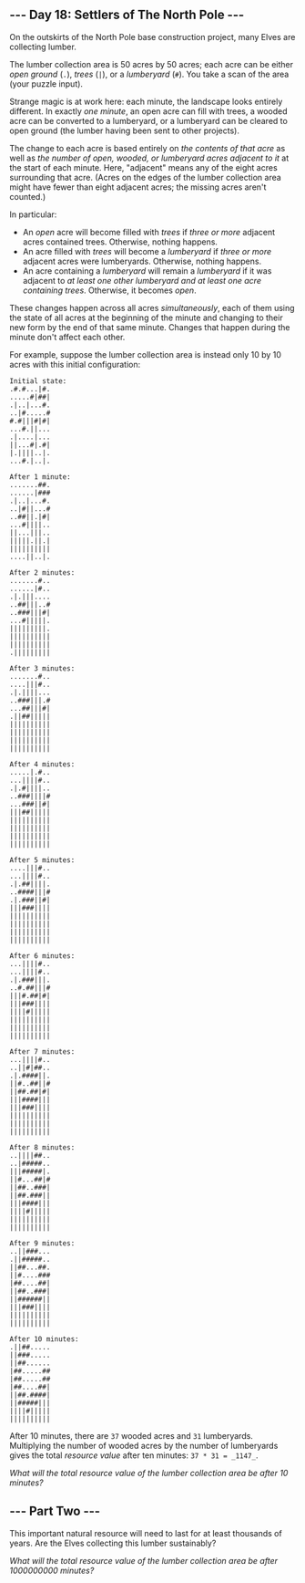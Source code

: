 ## --- Day 18: Settlers of The North Pole ---

On the outskirts of the North Pole base construction project, many Elves are collecting <span title="Trade wood for sheep?">lumber</span>.

The lumber collection area is 50 acres by 50 acres; each acre can be either _open ground_ (`.`), _trees_ (`|`), or a _lumberyard_ (`#`). You take a scan of the area (your puzzle input).

Strange magic is at work here: each minute, the landscape looks entirely different. In exactly _one minute_, an open acre can fill with trees, a wooded acre can be converted to a lumberyard, or a lumberyard can be cleared to open ground (the lumber having been sent to other projects).

The change to each acre is based entirely on _the contents of that acre_ as well as _the number of open, wooded, or lumberyard acres adjacent to it_ at the start of each minute. Here, "adjacent" means any of the eight acres surrounding that acre. (Acres on the edges of the lumber collection area might have fewer than eight adjacent acres; the missing acres aren't counted.)

In particular:

*   An _open_ acre will become filled with _trees_ if _three or more_ adjacent acres contained trees. Otherwise, nothing happens.
*   An acre filled with _trees_ will become a _lumberyard_ if _three or more_ adjacent acres were lumberyards. Otherwise, nothing happens.
*   An acre containing a _lumberyard_ will remain a _lumberyard_ if it was adjacent to _at least one other lumberyard and at least one acre containing trees_. Otherwise, it becomes _open_.

These changes happen across all acres _simultaneously_, each of them using the state of all acres at the beginning of the minute and changing to their new form by the end of that same minute. Changes that happen during the minute don't affect each other.

For example, suppose the lumber collection area is instead only 10 by 10 acres with this initial configuration:

    Initial state:
    .#.#...|#.
    .....#|##|
    .|..|...#.
    ..|#.....#
    #.#|||#|#|
    ...#.||...
    .|....|...
    ||...#|.#|
    |.||||..|.
    ...#.|..|.
    
    After 1 minute:
    .......##.
    ......|###
    .|..|...#.
    ..|#||...#
    ..##||.|#|
    ...#||||..
    ||...|||..
    |||||.||.|
    ||||||||||
    ....||..|.
    
    After 2 minutes:
    .......#..
    ......|#..
    .|.|||....
    ..##|||..#
    ..###|||#|
    ...#|||||.
    |||||||||.
    ||||||||||
    ||||||||||
    .|||||||||
    
    After 3 minutes:
    .......#..
    ....|||#..
    .|.||||...
    ..###|||.#
    ...##|||#|
    .||##|||||
    ||||||||||
    ||||||||||
    ||||||||||
    ||||||||||
    
    After 4 minutes:
    .....|.#..
    ...||||#..
    .|.#||||..
    ..###||||#
    ...###||#|
    |||##|||||
    ||||||||||
    ||||||||||
    ||||||||||
    ||||||||||
    
    After 5 minutes:
    ....|||#..
    ...||||#..
    .|.##||||.
    ..####|||#
    .|.###||#|
    |||###||||
    ||||||||||
    ||||||||||
    ||||||||||
    ||||||||||
    
    After 6 minutes:
    ...||||#..
    ...||||#..
    .|.###|||.
    ..#.##|||#
    |||#.##|#|
    |||###||||
    ||||#|||||
    ||||||||||
    ||||||||||
    ||||||||||
    
    After 7 minutes:
    ...||||#..
    ..||#|##..
    .|.####||.
    ||#..##||#
    ||##.##|#|
    |||####|||
    |||###||||
    ||||||||||
    ||||||||||
    ||||||||||
    
    After 8 minutes:
    ..||||##..
    ..|#####..
    |||#####|.
    ||#...##|#
    ||##..###|
    ||##.###||
    |||####|||
    ||||#|||||
    ||||||||||
    ||||||||||
    
    After 9 minutes:
    ..||###...
    .||#####..
    ||##...##.
    ||#....###
    |##....##|
    ||##..###|
    ||######||
    |||###||||
    ||||||||||
    ||||||||||
    
    After 10 minutes:
    .||##.....
    ||###.....
    ||##......
    |##.....##
    |##.....##
    |##....##|
    ||##.####|
    ||#####|||
    ||||#|||||
    ||||||||||
    

After 10 minutes, there are `37` wooded acres and `31` lumberyards. Multiplying the number of wooded acres by the number of lumberyards gives the total _resource value_ after ten minutes: `37 * 31 = _1147_`.

_What will the total resource value of the lumber collection area be after 10 minutes?_

## --- Part Two ---

This important natural resource will need to last for at least thousands of years. Are the Elves collecting this lumber sustainably?

_What will the total resource value of the lumber collection area be after 1000000000 minutes?_
